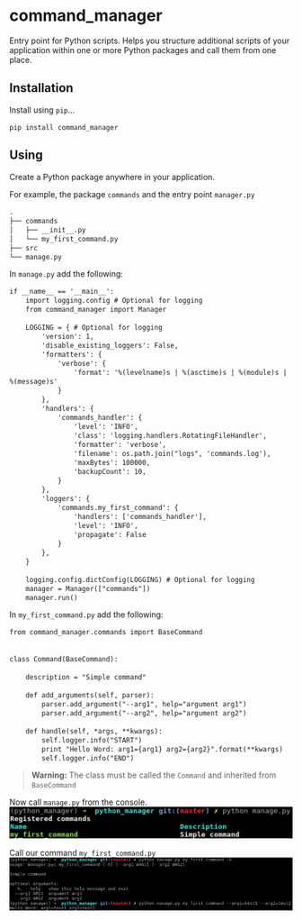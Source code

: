 command_manager
===================


Entry point for Python scripts.
Helps you structure additional scripts of your application within one or more Python packages and call them from one place.

Installation
-------------
Install using `pip`...

    pip install command_manager

Using
-------------------
Create a Python package anywhere in your application.

For example, the package `commands` and the entry point `manager.py`

    .
    ├── commands
    │   ├── __init__.py
    │   └── my_first_command.py
    ├── src
    └── manage.py

In `manage.py` add the following:

    if __name__ == '__main__':
        import logging.config # Optional for logging
        from command_manager import Manager

        LOGGING = { # Optional for logging
            'version': 1,
            'disable_existing_loggers': False,
            'formatters': {
                'verbose': {
                    'format': '%(levelname)s | %(asctime)s | %(module)s | %(message)s'
                }
            },
            'handlers': {
                'commands_handler': {
                    'level': 'INFO',
                    'class': 'logging.handlers.RotatingFileHandler',
                    'formatter': 'verbose',
                    'filename': os.path.join("logs", 'commands.log'),
                    'maxBytes': 100000,
                    'backupCount': 10,
                }
            },
            'loggers': {
                'commands.my_first_command': {
                    'handlers': ['commands_handler'],
                    'level': 'INFO',
                    'propagate': False
                }
            },
        }

        logging.config.dictConfig(LOGGING) # Optional for logging
        manager = Manager(["commands"])
        manager.run()

In `my_first_command.py` add the following:

    from command_manager.commands import BaseCommand
    
    
    class Command(BaseCommand):
    
        description = "Simple command"
    
        def add_arguments(self, parser):
            parser.add_argument("--arg1", help="argument arg1")
            parser.add_argument("--arg2", help="argument arg2")
    
        def handle(self, *args, **kwargs):
            self.logger.info("START")
            print "Hello Word: arg1={arg1} arg2={arg2}".format(**kwargs)
            self.logger.info("END")

> **Warning:**
> The class must be called the `Command` and inherited from `BaseCommand`

Now call `manage.py` from the console.             
![python manage.py](/asserts/manage.png)

Call our command `my_first_command.py`
![python manage.py my_first_command](/asserts/command_call.png)
